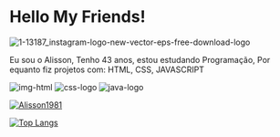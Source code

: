 # Hello My Friends! 
![1-13187_instagram-logo-new-vector-eps-free-download-logo](https://github.com/user-attachments/assets/fe178f2f-99ef-4d83-a48a-4f19149c9e6e)

Eu sou o Alisson, Tenho 43 anos, estou estudando Programação, Por equanto fiz projetos com: HTML, CSS, JAVASCRIPT

<img src="https://img.shields.io/badge/HTML5-E34F26?style=for-the-badge&logo=html5&logoColor=white" alt="img-html"/>

<img src="https://img.shields.io/badge/CSS-239120?&style=for-the-badge&logo=css3&logoColor=white" alt="css-logo"/>

<img src="https://img.shields.io/badge/JavaScript-F7DF1E?style=for-the-badge&logo=javascript&logoColor=black" alt="java-logo"/>



[![Alisson1981](https://github-readme-stats.vercel.app/api?username=alisson)](https://github.com/anuraghazra/github-readme-stats)


[![Top Langs](https://github-readme-stats.vercel.app/api/top-langs/?username=anuraghazra&layout=donut-vertical)](https://github.com/anuraghazra/github-readme-stats)
